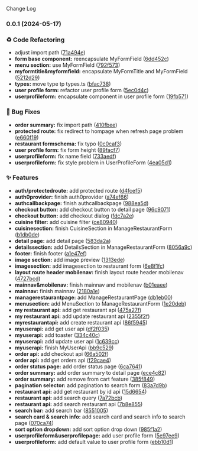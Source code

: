 Change Log
### 0.0.1 (2024-05-17)


### ♻️ Code Refactoring

* adjust import path ([71a494e](https://github.com/vic147569/dino-eat-app-client/commit/71a494e48c565c3401ff7e847c6445d0a82f7c28))
* **form base component:** reencapsulate MyFormField ([6dd452c](https://github.com/vic147569/dino-eat-app-client/commit/6dd452c48d761626117dddb3d38be3e550dacac8))
* **menu section:** use MyFormField ([792f573](https://github.com/vic147569/dino-eat-app-client/commit/792f5737984b297544bf2e0644d84636606009e5))
* **myformtitle&myformfield:** encapsulate MyFormTitle and MyFormField ([5212d29](https://github.com/vic147569/dino-eat-app-client/commit/5212d29d9d5787802fceeae1ac636c0fa7e92edc))
* **types:** move type tp types.ts ([bfac738](https://github.com/vic147569/dino-eat-app-client/commit/bfac73819f6d8ff5db45106d41daa32922dee93f))
* **user profile form:** refactor user profile form ([5ec0d4c](https://github.com/vic147569/dino-eat-app-client/commit/5ec0d4cc2abf8a151d688a23fc67aaeed5f7e080))
* **userprofileform:** encapsulate component in user profile form ([19fb571](https://github.com/vic147569/dino-eat-app-client/commit/19fb571554af0495ec140b78a9f8b1bc86088f3f))


### 🐛 Bug Fixes

* **order summary:** fix import path ([410fbee](https://github.com/vic147569/dino-eat-app-client/commit/410fbee8b846f106062ef00e4a363b2cad4c3e41))
* **protected route:** fix redirect to hompage when refresh page problem ([e660f19](https://github.com/vic147569/dino-eat-app-client/commit/e660f19ede3bcff3cdfd392c2d7dd0578e5ff127))
* **restaurant formschema:** fix typo ([0c0caf3](https://github.com/vic147569/dino-eat-app-client/commit/0c0caf33dfc8416b3c1a1e59a3f06ddfd131303b))
* **user profile form:** fix form height ([89facf7](https://github.com/vic147569/dino-eat-app-client/commit/89facf7b852f034259a6aec7818b7506620f0782))
* **userprofileform:** fix name field ([733aedf](https://github.com/vic147569/dino-eat-app-client/commit/733aedff3a3dc63ed37142f4bf5e743a9a6aa91f))
* **userprofileform:** fix style problem in UserProfileForm ([4ea05d1](https://github.com/vic147569/dino-eat-app-client/commit/4ea05d1a49a51e73070f2869d9bfb3d10b01dfce))


### ✨ Features

* **auth/protectedroute:** add protected route ([d4fcef5](https://github.com/vic147569/dino-eat-app-client/commit/d4fcef5b183fd66c35d4934eca3e607a71357be6))
* **auth0provider:** finish auth0provider ([a74ef66](https://github.com/vic147569/dino-eat-app-client/commit/a74ef66e2106733418ba1fddb8db6d5324eab8cf))
* **authcallbackpage:** finish authcallbackpage ([988ea5d](https://github.com/vic147569/dino-eat-app-client/commit/988ea5d51bbe9e488c0b3c4e678ae33ea2f0beec))
* **checkout button:** add checkout button to detail page ([96c9071](https://github.com/vic147569/dino-eat-app-client/commit/96c90715ea2dd763d4f03b9ba00c0ac9981738be))
* **checkout button:** add checkout dialog ([fdc7a2e](https://github.com/vic147569/dino-eat-app-client/commit/fdc7a2eb9af2fbf4fea5df566af9561854d44a52))
* **cuisine filter:** add cuisine filter ([ce80940](https://github.com/vic147569/dino-eat-app-client/commit/ce809406bdd5689352a8d2f32ccd8af96c1636fc))
* **cuisinesection:** finish CuisineSection in ManageRestaurantForm ([b1db0de](https://github.com/vic147569/dino-eat-app-client/commit/b1db0de525ad56fcf112bdd5989a0faf957e93dc))
* **detail page:** add detail page ([583da2a](https://github.com/vic147569/dino-eat-app-client/commit/583da2a31cf328401f6bc43033ed9427381160e5))
* **detailssection:** add DetailsSection in ManageRestaurantForm ([8056a9c](https://github.com/vic147569/dino-eat-app-client/commit/8056a9c8eb2ed0ab3c260e42e790ca114b67d2f7))
* **footer:** finish footer ([a1e47ef](https://github.com/vic147569/dino-eat-app-client/commit/a1e47ef459ba85c169db11477f9a4404407ccaa9))
* **image section:** add image preview ([1313ede](https://github.com/vic147569/dino-eat-app-client/commit/1313edeb603adf132985462d5f505a442330569d))
* **imagesection:** add imagesection to restaurant form ([6e8f1fc](https://github.com/vic147569/dino-eat-app-client/commit/6e8f1fc5b86c0319a049634bc0e666c1f402f5f9))
* **layout route header mobilenav:** finish layout route header mobilenav ([4727bcd](https://github.com/vic147569/dino-eat-app-client/commit/4727bcdde68a4c5d76645d8e875562116ef2ebb0))
* **mainnav&mobilenav:** finish mainnav and mobilenav ([b01eaee](https://github.com/vic147569/dino-eat-app-client/commit/b01eaee5b894f5321450f4faebf5d93ef53c6af9))
* **mainnav:** finish mainnav ([2180a1e](https://github.com/vic147569/dino-eat-app-client/commit/2180a1ea9b4d47477b67ad59796c2adc9a219d67))
* **managerestaurantpage:** add ManageRestaurantPage ([db1eb00](https://github.com/vic147569/dino-eat-app-client/commit/db1eb000c662a7b0a37dcad8b52bf8b7253a83c1))
* **menusection:** add MenuSection to ManageRestaurantForm ([1e20deb](https://github.com/vic147569/dino-eat-app-client/commit/1e20deb80d9ebf78b47578dc480db0b29c4ef859))
* **my restaurant api:** add get restaurant api ([475a27f](https://github.com/vic147569/dino-eat-app-client/commit/475a27fd93d3e4fc8195ec0f2dac90de2d73c269))
* **my restaurant api:** add update restaurant api ([2355f2f](https://github.com/vic147569/dino-eat-app-client/commit/2355f2fe9f2e2e3dd43ddeda9aa4ef35d2aa529f))
* **myrestaurantapi:** add create restaurant api ([86f5945](https://github.com/vic147569/dino-eat-app-client/commit/86f594569ae0a6c9e3fb557485e714078b978398))
* **myuserapi:** add get user api ([df2f035](https://github.com/vic147569/dino-eat-app-client/commit/df2f035b496dbbe4b84ec0ad86255f6edcba54ff))
* **myuserapi:** add toaster ([334c40c](https://github.com/vic147569/dino-eat-app-client/commit/334c40ce49415ba492a5026f14ec20072080408b))
* **myuserapi:** add update user api ([1c639cc](https://github.com/vic147569/dino-eat-app-client/commit/1c639ccf07366d8cff2d2cedf8ed09fafa44720a))
* **myuserapi:** finish MyUserApi ([bb9c529](https://github.com/vic147569/dino-eat-app-client/commit/bb9c529f10637bbf8c55a055a5bdfc0732067fd7))
* **order api:** add checkout api ([66a502f](https://github.com/vic147569/dino-eat-app-client/commit/66a502f11141bdfc0132e61fa0ab1e9213778899))
* **order api:** add get orders api ([f29cae4](https://github.com/vic147569/dino-eat-app-client/commit/f29cae41a6149d38b9f10ff05a665ea8dacc75b2))
* **order status page:** add order status page ([6ca7641](https://github.com/vic147569/dino-eat-app-client/commit/6ca7641e28ab22f1adcebf1bc4bc6ee72efd5ae2))
* **order summary:** add order summary to detail page ([ece4c82](https://github.com/vic147569/dino-eat-app-client/commit/ece4c824c2c7a1073be469bead6c6dd23fcc32c1))
* **order summary:** add remove from cart feature ([385f849](https://github.com/vic147569/dino-eat-app-client/commit/385f849d791895a8750293e8fce42c26debf0fa0))
* **pagination selector:** add pagination to search form ([83a7d9b](https://github.com/vic147569/dino-eat-app-client/commit/83a7d9b5e51d106265bf50d845d68084e32aff8d))
* **restaurant api:** add get restaurant by id api ([15d6654](https://github.com/vic147569/dino-eat-app-client/commit/15d665442deabc76b256c54c5906b6f578aaf5bb))
* **restaurant api:** add search query ([7a72bcb](https://github.com/vic147569/dino-eat-app-client/commit/7a72bcb934a9fe3730245981b53a4d3ed96f3af5))
* **restaurant api:** add search restaurant api ([7b8e855](https://github.com/vic147569/dino-eat-app-client/commit/7b8e855c569f7ce6bf9bb79ab5472a6b22affd28))
* **search bar:** add search bar ([8551005](https://github.com/vic147569/dino-eat-app-client/commit/85510051761c4cc702abb27369d1bc33966d681f))
* **search card & search info:** add search card and search info to search page ([070ca74](https://github.com/vic147569/dino-eat-app-client/commit/070ca741fce0d81e7180541a79a69f7cbdd4eab3))
* **sort option dropdown:** add sort option drop down ([985f1a2](https://github.com/vic147569/dino-eat-app-client/commit/985f1a298370986d0e7503d23bffc70971f4d900))
* **userprofileform&userprofilepage:** add user profile form ([5e97ee9](https://github.com/vic147569/dino-eat-app-client/commit/5e97ee940f090587884a6491a3b7f5846ad90e76))
* **userprofileform:** add default value to user profile form ([ebb10d1](https://github.com/vic147569/dino-eat-app-client/commit/ebb10d1a23cf6c4fe63e8e53e70825647dd3398e))
